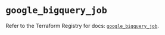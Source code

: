 # `google_bigquery_job`

Refer to the Terraform Registry for docs: [`google_bigquery_job`](https://registry.terraform.io/providers/hashicorp/google-beta/5.38.0/docs/resources/google_bigquery_job).
